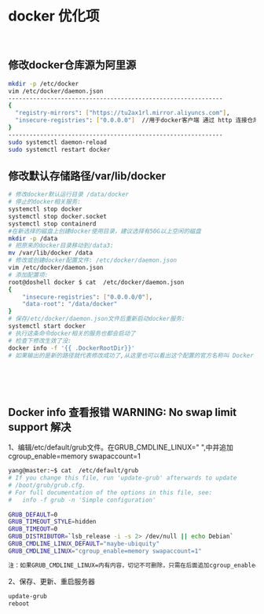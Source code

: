 # docker 优化项

‍

## 修改**docker仓库源为阿里源**

```bash
mkdir -p /etc/docker
vim /etc/docker/daemon.json
-------------------------------------------------------------
{
  "registry-mirrors": ["https://tu2ax1rl.mirror.aliyuncs.com"],
  "insecure-registries": ["0.0.0.0"]  //用于docker客户端 通过 http 连接仓库
}
-------------------------------------------------------------
sudo systemctl daemon-reload
sudo systemctl restart docker
```

## 修改默认存储路径/var/lib/docker

```bash
# 修改docker默认运行目录 /data/docker
# 停止的docker相关服务:
systemctl stop docker
systemctl stop docker.socket
systemctl stop containerd
#在新选择的磁盘上创建docker使用目录，建议选择有50G以上空闲的磁盘
mkdir -p /data
# 把原来的docker目录移动到/data3:
mv /var/lib/docker /data
# 修改或创建docker配置文件: /etc/docker/daemon.json
vim /etc/docker/daemon.json
# 添加配置项:
root@doshell docker $ cat  /etc/docker/daemon.json 
{ 
    "insecure-registries": ["0.0.0.0/0"],
    "data-root": "/data/docker"
}
# 保存/etc/docker/daemon.json文件后重新启动docker服务:
systemctl start docker
# 执行这条命令docker相关的服务也都会启动了
# 检查下修改生效了没:
docker info -f '{{ .DockerRootDir}}'
# 如果输出的是新的路径就代表修改成功了,从这里也可以看出这个配置的官方名称叫 Docker Root Directory(Docker根目录)
```

‍

‍

## Docker info 查看报错 WARNING: No swap limit support 解决

1、编辑/etc/default/grub文件。在GRUB_CMDLINE_LINUX=" ",中并追加 cgroup_enable=memory swapaccount=1

```bash
yang@master:~$ cat  /etc/default/grub
# If you change this file, run 'update-grub' afterwards to update
# /boot/grub/grub.cfg.
# For full documentation of the options in this file, see:
#   info -f grub -n 'Simple configuration'
 
GRUB_DEFAULT=0
GRUB_TIMEOUT_STYLE=hidden
GRUB_TIMEOUT=0
GRUB_DISTRIBUTOR=`lsb_release -i -s 2> /dev/null || echo Debian`
GRUB_CMDLINE_LINUX_DEFAULT="maybe-ubiquity"
GRUB_CMDLINE_LINUX="cgroup_enable=memory swapaccount=1"

注：如果GRUB_CMDLINE_LINUX=内有内容，切记不可删除，只需在后面追加cgroup_enable=memory swapaccount=1并用空格和前面的内容分隔开。
```

2、保存、更新、重启服务器

```bash
update-grub
reboot
```
